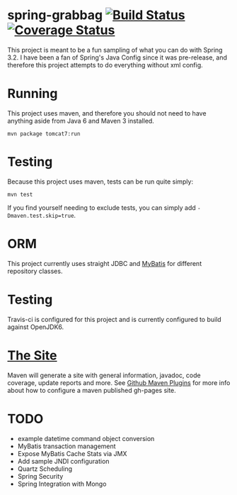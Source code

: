 # spring-grabbag [![Build Status](https://travis-ci.org/lanyonm/spring-grabbag.png?branch=master)](https://travis-ci.org/lanyonm/spring-grabbag) [![Coverage Status](https://coveralls.io/repos/lanyonm/spring-grabbag/badge.svg)](https://coveralls.io/r/lanyonm/spring-grabbag)
This project is meant to be a fun sampling of what you can do with Spring 3.2.  I have been a fan of Spring's Java Config since it was pre-release, and therefore this project attempts to do everything without xml config.

# Running
This project uses maven, and therefore you should not need to have anything aside from Java 6 and Maven 3 installed.

    mvn package tomcat7:run

# Testing
Because this project uses maven, tests can be run quite simply:

    mvn test

If you find yourself needing to exclude tests, you can simply add ``-Dmaven.test.skip=true``.

# ORM
This project currently uses straight JDBC and [MyBatis](http://mybatis.github.com/spring/) for different repository classes.

# Testing
Travis-ci is configured for this project and is currently configured to build against OpenJDK6.

# [The Site](http://lanyonm.github.com/spring-grabbag/)
Maven will generate a site with general information, javadoc, code coverage, update reports and more. See [Github Maven Plugins](https://github.com/github/maven-plugins) for more info about how to configure a maven published gh-pages site.

# TODO

* example datetime command object conversion
* MyBatis transaction management
* Expose MyBatis Cache Stats via JMX
* Add sample JNDI configuration
* Quartz Scheduling
* Spring Security
* Spring Integration with Mongo

